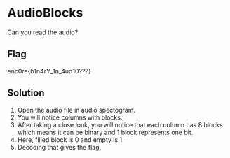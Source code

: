 # AudioBlocks
Can you read the audio?

## Flag
enc0re{b1n4rY_1n_4ud10???}

## Solution
1. Open the audio file in audio spectogram.
2. You will notice columns with blocks.
3. After taking a close look, you will notice that each column has 8 blocks which means it can be binary and 1 block represents one bit.
4. Here, filled block is 0 and empty is 1
5. Decoding that gives the flag.
